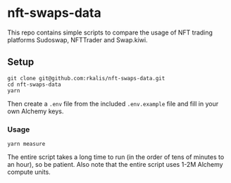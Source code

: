 # nft-swaps-data

This repo contains simple scripts to compare the usage of NFT trading platforms Sudoswap, NFTTrader and Swap.kiwi.

## Setup
```
git clone git@github.com:rkalis/nft-swaps-data.git
cd nft-swaps-data
yarn
```

Then create a `.env` file from the included `.env.example` file and fill in your own Alchemy keys.

### Usage
```
yarn measure
```

The entire script takes a long time to run (in the order of tens of minutes to an hour), so be patient. Also note that the entire script uses 1-2M Alchemy compute units.
